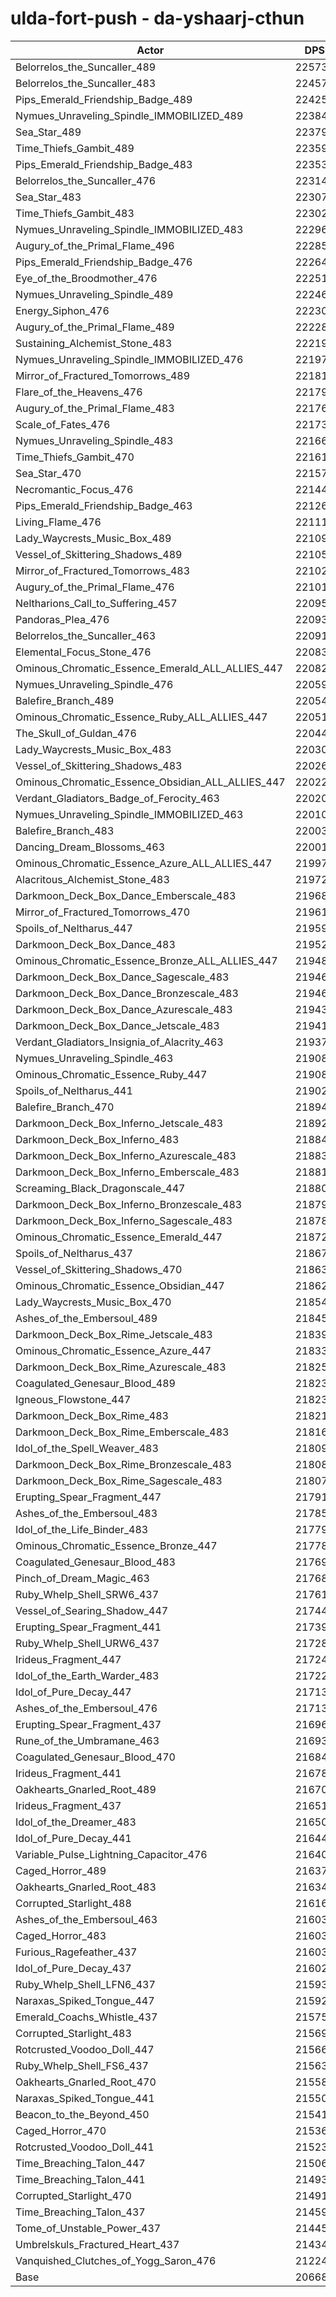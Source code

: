 # ulda-fort-push - da-yshaarj-cthun
| Actor | DPS | Increase |
|---|:---:|:---:|
|Belorrelos_the_Suncaller_489|225735|9.22%|
|Belorrelos_the_Suncaller_483|224578|8.66%|
|Pips_Emerald_Friendship_Badge_489|224256|8.50%|
|Nymues_Unraveling_Spindle_IMMOBILIZED_489|223844|8.30%|
|Sea_Star_489|223794|8.28%|
|Time_Thiefs_Gambit_489|223597|8.18%|
|Pips_Emerald_Friendship_Badge_483|223538|8.15%|
|Belorrelos_the_Suncaller_476|223146|7.96%|
|Sea_Star_483|223074|7.93%|
|Time_Thiefs_Gambit_483|223021|7.90%|
|Nymues_Unraveling_Spindle_IMMOBILIZED_483|222962|7.88%|
|Augury_of_the_Primal_Flame_496|222854|7.82%|
|Pips_Emerald_Friendship_Badge_476|222649|7.72%|
|Eye_of_the_Broodmother_476|222515|7.66%|
|Nymues_Unraveling_Spindle_489|222461|7.63%|
|Energy_Siphon_476|222301|7.56%|
|Augury_of_the_Primal_Flame_489|222284|7.55%|
|Sustaining_Alchemist_Stone_483|222195|7.50%|
|Nymues_Unraveling_Spindle_IMMOBILIZED_476|221975|7.40%|
|Mirror_of_Fractured_Tomorrows_489|221811|7.32%|
|Flare_of_the_Heavens_476|221792|7.31%|
|Augury_of_the_Primal_Flame_483|221762|7.29%|
|Scale_of_Fates_476|221732|7.28%|
|Nymues_Unraveling_Spindle_483|221669|7.25%|
|Time_Thiefs_Gambit_470|221619|7.23%|
|Sea_Star_470|221578|7.21%|
|Necromantic_Focus_476|221441|7.14%|
|Pips_Emerald_Friendship_Badge_463|221269|7.06%|
|Living_Flame_476|221114|6.98%|
|Lady_Waycrests_Music_Box_489|221099|6.97%|
|Vessel_of_Skittering_Shadows_489|221054|6.95%|
|Mirror_of_Fractured_Tomorrows_483|221023|6.94%|
|Augury_of_the_Primal_Flame_476|221010|6.93%|
|Neltharions_Call_to_Suffering_457|220959|6.91%|
|Pandoras_Plea_476|220933|6.89%|
|Belorrelos_the_Suncaller_463|220917|6.89%|
|Elemental_Focus_Stone_476|220834|6.85%|
|Ominous_Chromatic_Essence_Emerald_ALL_ALLIES_447|220828|6.84%|
|Nymues_Unraveling_Spindle_476|220591|6.73%|
|Balefire_Branch_489|220541|6.70%|
|Ominous_Chromatic_Essence_Ruby_ALL_ALLIES_447|220516|6.69%|
|The_Skull_of_Guldan_476|220447|6.66%|
|Lady_Waycrests_Music_Box_483|220305|6.59%|
|Vessel_of_Skittering_Shadows_483|220269|6.57%|
|Ominous_Chromatic_Essence_Obsidian_ALL_ALLIES_447|220223|6.55%|
|Verdant_Gladiators_Badge_of_Ferocity_463|220202|6.54%|
|Nymues_Unraveling_Spindle_IMMOBILIZED_463|220106|6.49%|
|Balefire_Branch_483|220039|6.46%|
|Dancing_Dream_Blossoms_463|220013|6.45%|
|Ominous_Chromatic_Essence_Azure_ALL_ALLIES_447|219971|6.43%|
|Alacritous_Alchemist_Stone_483|219720|6.31%|
|Darkmoon_Deck_Box_Dance_Emberscale_483|219689|6.29%|
|Mirror_of_Fractured_Tomorrows_470|219612|6.25%|
|Spoils_of_Neltharus_447|219596|6.25%|
|Darkmoon_Deck_Box_Dance_483|219524|6.21%|
|Ominous_Chromatic_Essence_Bronze_ALL_ALLIES_447|219489|6.20%|
|Darkmoon_Deck_Box_Dance_Sagescale_483|219466|6.18%|
|Darkmoon_Deck_Box_Dance_Bronzescale_483|219463|6.18%|
|Darkmoon_Deck_Box_Dance_Azurescale_483|219430|6.17%|
|Darkmoon_Deck_Box_Dance_Jetscale_483|219412|6.16%|
|Verdant_Gladiators_Insignia_of_Alacrity_463|219376|6.14%|
|Nymues_Unraveling_Spindle_463|219083|6.00%|
|Ominous_Chromatic_Essence_Ruby_447|219081|6.00%|
|Spoils_of_Neltharus_441|219027|5.97%|
|Balefire_Branch_470|218945|5.93%|
|Darkmoon_Deck_Box_Inferno_Jetscale_483|218920|5.92%|
|Darkmoon_Deck_Box_Inferno_483|218842|5.88%|
|Darkmoon_Deck_Box_Inferno_Azurescale_483|218836|5.88%|
|Darkmoon_Deck_Box_Inferno_Emberscale_483|218812|5.87%|
|Screaming_Black_Dragonscale_447|218803|5.86%|
|Darkmoon_Deck_Box_Inferno_Bronzescale_483|218797|5.86%|
|Darkmoon_Deck_Box_Inferno_Sagescale_483|218789|5.86%|
|Ominous_Chromatic_Essence_Emerald_447|218722|5.82%|
|Spoils_of_Neltharus_437|218671|5.80%|
|Vessel_of_Skittering_Shadows_470|218630|5.78%|
|Ominous_Chromatic_Essence_Obsidian_447|218624|5.78%|
|Lady_Waycrests_Music_Box_470|218545|5.74%|
|Ashes_of_the_Embersoul_489|218454|5.69%|
|Darkmoon_Deck_Box_Rime_Jetscale_483|218398|5.67%|
|Ominous_Chromatic_Essence_Azure_447|218334|5.64%|
|Darkmoon_Deck_Box_Rime_Azurescale_483|218253|5.60%|
|Coagulated_Genesaur_Blood_489|218239|5.59%|
|Igneous_Flowstone_447|218233|5.59%|
|Darkmoon_Deck_Box_Rime_483|218215|5.58%|
|Darkmoon_Deck_Box_Rime_Emberscale_483|218169|5.56%|
|Idol_of_the_Spell_Weaver_483|218098|5.52%|
|Darkmoon_Deck_Box_Rime_Bronzescale_483|218088|5.52%|
|Darkmoon_Deck_Box_Rime_Sagescale_483|218070|5.51%|
|Erupting_Spear_Fragment_447|217911|5.43%|
|Ashes_of_the_Embersoul_483|217855|5.40%|
|Idol_of_the_Life_Binder_483|217792|5.37%|
|Ominous_Chromatic_Essence_Bronze_447|217784|5.37%|
|Coagulated_Genesaur_Blood_483|217691|5.33%|
|Pinch_of_Dream_Magic_463|217684|5.32%|
|Ruby_Whelp_Shell_SRW6_437|217615|5.29%|
|Vessel_of_Searing_Shadow_447|217445|5.21%|
|Erupting_Spear_Fragment_441|217392|5.18%|
|Ruby_Whelp_Shell_URW6_437|217287|5.13%|
|Irideus_Fragment_447|217240|5.11%|
|Idol_of_the_Earth_Warder_483|217220|5.10%|
|Idol_of_Pure_Decay_447|217133|5.06%|
|Ashes_of_the_Embersoul_476|217130|5.05%|
|Erupting_Spear_Fragment_437|216969|4.98%|
|Rune_of_the_Umbramane_463|216933|4.96%|
|Coagulated_Genesaur_Blood_470|216848|4.92%|
|Irideus_Fragment_441|216788|4.89%|
|Oakhearts_Gnarled_Root_489|216709|4.85%|
|Irideus_Fragment_437|216514|4.76%|
|Idol_of_the_Dreamer_483|216509|4.75%|
|Idol_of_Pure_Decay_441|216447|4.72%|
|Variable_Pulse_Lightning_Capacitor_476|216406|4.70%|
|Caged_Horror_489|216379|4.69%|
|Oakhearts_Gnarled_Root_483|216344|4.67%|
|Corrupted_Starlight_488|216165|4.59%|
|Ashes_of_the_Embersoul_463|216035|4.52%|
|Caged_Horror_483|216034|4.52%|
|Furious_Ragefeather_437|216030|4.52%|
|Idol_of_Pure_Decay_437|216028|4.52%|
|Ruby_Whelp_Shell_LFN6_437|215936|4.48%|
|Naraxas_Spiked_Tongue_447|215925|4.47%|
|Emerald_Coachs_Whistle_437|215752|4.39%|
|Corrupted_Starlight_483|215699|4.36%|
|Rotcrusted_Voodoo_Doll_447|215667|4.35%|
|Ruby_Whelp_Shell_FS6_437|215633|4.33%|
|Oakhearts_Gnarled_Root_470|215583|4.31%|
|Naraxas_Spiked_Tongue_441|215508|4.27%|
|Beacon_to_the_Beyond_450|215418|4.23%|
|Caged_Horror_470|215361|4.20%|
|Rotcrusted_Voodoo_Doll_441|215234|4.14%|
|Time_Breaching_Talon_447|215062|4.05%|
|Time_Breaching_Talon_441|214934|3.99%|
|Corrupted_Starlight_470|214910|3.98%|
|Time_Breaching_Talon_437|214599|3.83%|
|Tome_of_Unstable_Power_437|214456|3.76%|
|Umbrelskuls_Fractured_Heart_437|214341|3.70%|
|Vanquished_Clutches_of_Yogg_Saron_476|212241|2.69%|
|Base|206685|0.00%|
